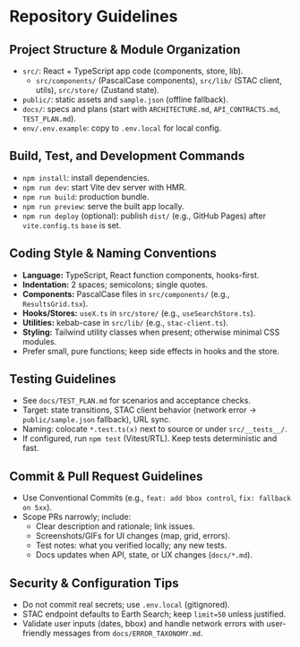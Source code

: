 # Repository Guidelines

## Project Structure & Module Organization
- `src/`: React + TypeScript app code (components, store, lib).
  - `src/components/` (PascalCase components), `src/lib/` (STAC client, utils), `src/store/` (Zustand state).
- `public/`: static assets and `sample.json` (offline fallback).
- `docs/`: specs and plans (start with `ARCHITECTURE.md`, `API_CONTRACTS.md`, `TEST_PLAN.md`).
- `env/.env.example`: copy to `.env.local` for local config.

## Build, Test, and Development Commands
- `npm install`: install dependencies.
- `npm run dev`: start Vite dev server with HMR.
- `npm run build`: production bundle.
- `npm run preview`: serve the built app locally.
- `npm run deploy` (optional): publish `dist/` (e.g., GitHub Pages) after `vite.config.ts` `base` is set.

## Coding Style & Naming Conventions
- **Language:** TypeScript, React function components, hooks-first.
- **Indentation:** 2 spaces; semicolons; single quotes.
- **Components:** PascalCase files in `src/components/` (e.g., `ResultsGrid.tsx`).
- **Hooks/Stores:** `useX.ts` in `src/store/` (e.g., `useSearchStore.ts`).
- **Utilities:** kebab-case in `src/lib/` (e.g., `stac-client.ts`).
- **Styling:** Tailwind utility classes when present; otherwise minimal CSS modules.
- Prefer small, pure functions; keep side effects in hooks and the store.

## Testing Guidelines
- See `docs/TEST_PLAN.md` for scenarios and acceptance checks.
- Target: state transitions, STAC client behavior (network error → `public/sample.json` fallback), URL sync.
- Naming: colocate `*.test.ts(x)` next to source or under `src/__tests__/`.
- If configured, run `npm test` (Vitest/RTL). Keep tests deterministic and fast.

## Commit & Pull Request Guidelines
- Use Conventional Commits (e.g., `feat: add bbox control`, `fix: fallback on 5xx`).
- Scope PRs narrowly; include:
  - Clear description and rationale; link issues.
  - Screenshots/GIFs for UI changes (map, grid, errors).
  - Test notes: what you verified locally; any new tests.
  - Docs updates when API, state, or UX changes (`docs/*.md`).

## Security & Configuration Tips
- Do not commit real secrets; use `.env.local` (gitignored).
- STAC endpoint defaults to Earth Search; keep `limit=50` unless justified.
- Validate user inputs (dates, bbox) and handle network errors with user-friendly messages from `docs/ERROR_TAXONOMY.md`.


